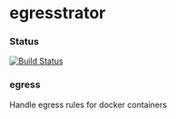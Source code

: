 # egresstrator

### Status
[![Build Status](https://travis-ci.org/ExpressenAB/egresstrator.svg?branch=master)](https://travis-ci.org/ExpressenAB/egresstrator)

### egress
Handle egress rules for docker containers
